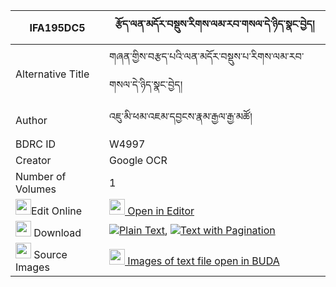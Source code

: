 |IFA195DC5|རྩོད་ལན་མདོར་བསྡུས་རིགས་ལམ་རབ་གསལ་དེ་ཉིད་སྣང་བྱེད། 
| --- | --- 
|Alternative Title |གཞན་གྱིས་བརྩད་པའི་ལན་མདོར་བསྡུས་པ་རིགས་ལམ་རབ་གསལ་དེ་ཉིད་སྣང་བྱེད།
|Author| འཇུ་མི་ཕམ་འཇམ་དབྱངས་རྣམ་རྒྱལ་རྒྱ་མཚོ།
|BDRC ID | W4997
|Creator | Google OCR
|Number of Volumes| 1
|<img width="25" src="https://img.icons8.com/color/25/000000/edit-property.png">Edit Online| [<img width="25" src="https://avatars.githubusercontent.com/u/45091458?s=200&v=4"> Open in Editor](http://editor.openpecha.org/IFA195DC5)
|<img width="25" src="https://img.icons8.com/fluent/48/000000/download-2.png"/>  Download | [![](https://img.icons8.com/color/20/000000/txt.png)Plain Text](https://github.com/Openpecha/IFA195DC5/releases/download/v1/tsolen_dordu_riklam_rabsal_den_plain_IFA195DC5.zip), [![](https://img.icons8.com/color/20/000000/txt.png)Text with Pagination](https://github.com/Openpecha/IFA195DC5/releases/download/v1/tsolen_dordu_riklam_rabsal_den_pages_IFA195DC5.zip)
|<img width="25" src="https://img.icons8.com/plasticine/100/000000/pictures-folder.png"/>  Source Images | [<img width="25" src="https://library.bdrc.io/icons/BUDA-small.svg"> Images of text file open in BUDA](https://library.bdrc.io/show/bdr:W4997)